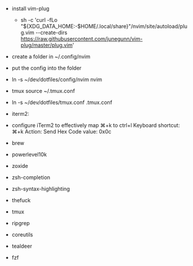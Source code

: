 - install vim-plug
  - sh -c 'curl -fLo "${XDG_DATA_HOME:-$HOME/.local/share}"/nvim/site/autoload/plug.vim --create-dirs \
       https://raw.githubusercontent.com/junegunn/vim-plug/master/plug.vim'

- create a folder in ~/.config/nvim
- put the config into the folder
- ln -s ~/dev/dotfiles/config/nvim nvim

- tmux source ~/.tmux.conf
- ln -s ~/dev/dotfiles/tmux.conf .tmux.conf

- iterm2:
- configure iTerm2 to effectively map ⌘+k to ctrl+l
    Keyboard shortcut: ⌘+k
    Action: Send Hex Code
    value: 0x0c


- brew
- powerlevel10k
- zoxide
- zsh-completion
- zsh-syntax-highlighting
- thefuck
- tmux
- ripgrep
- coreutils
- tealdeer
- fzf
